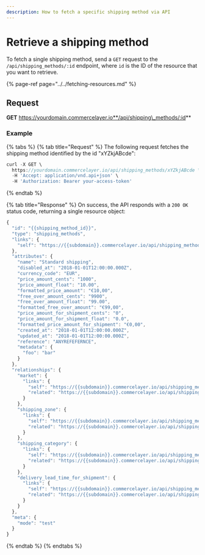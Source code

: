 ```yaml
---
description: How to fetch a specific shipping method via API
---
```


# Retrieve a shipping method

To fetch a single shipping method, send a `GET` request to the `/api/shipping_methods/:id` endpoint, where `id` is the ID of the resource that you want to retrieve.

{% page-ref page="../../fetching-resources.md" %}

## Request

**GET** https://yourdomain.commercelayer.io**/api/shipping\_methods/:id**

### **Example**

{% tabs %}
{% tab title="Request" %}
The following request fetches the shipping method identified by the id "xYZkjABcde":

```javascript
curl -X GET \
  https://yourdomain.commercelayer.io/api/shipping_methods/xYZkjABcde \
  -H 'Accept: application/vnd.api+json' \
  -H 'Authorization: Bearer your-access-token'
```
{% endtab %}

{% tab title="Response" %}
On success, the API responds with a `200 OK` status code, returning a single resource object:

```javascript
{
  "id": "{{shipping_method_id}}",
  "type": "shipping_methods",
  "links": {
    "self": "https://{{subdomain}}.commercelayer.io/api/shipping_methods/{{shipping_method_id}}"
  },
  "attributes": {
    "name": "Standard shipping",
    "disabled_at": "2018-01-01T12:00:00.000Z",
    "currency_code": "EUR",
    "price_amount_cents": "1000",
    "price_amount_float": "10.00",
    "formatted_price_amount": "€10,00",
    "free_over_amount_cents": "9900",
    "free_over_amount_float": "99.00",
    "formatted_free_over_amount": "€99,00",
    "price_amount_for_shipment_cents": "0",
    "price_amount_for_shipment_float": "0.0",
    "formatted_price_amount_for_shipment": "€0,00",
    "created_at": "2018-01-01T12:00:00.000Z",
    "updated_at": "2018-01-01T12:00:00.000Z",
    "reference": "ANYREFEFERNCE",
    "metadata": {
      "foo": "bar"
    }
  },
  "relationships": {
    "market": {
      "links": {
        "self": "https://{{subdomain}}.commercelayer.io/api/shipping_methods/{{shipping_method_id}}/relationships/market",
        "related": "https://{{subdomain}}.commercelayer.io/api/shipping_methods/{{shipping_method_id}}/market"
      }
    },
    "shipping_zone": {
      "links": {
        "self": "https://{{subdomain}}.commercelayer.io/api/shipping_methods/{{shipping_method_id}}/relationships/shipping_zone",
        "related": "https://{{subdomain}}.commercelayer.io/api/shipping_methods/{{shipping_method_id}}/shipping_zone"
      }
    },
    "shipping_category": {
      "links": {
        "self": "https://{{subdomain}}.commercelayer.io/api/shipping_methods/{{shipping_method_id}}/relationships/shipping_category",
        "related": "https://{{subdomain}}.commercelayer.io/api/shipping_methods/{{shipping_method_id}}/shipping_category"
      }
    },
    "delivery_lead_time_for_shipment": {
      "links": {
        "self": "https://{{subdomain}}.commercelayer.io/api/shipping_methods/{{shipping_method_id}}/relationships/delivery_lead_time_for_shipment",
        "related": "https://{{subdomain}}.commercelayer.io/api/shipping_methods/{{shipping_method_id}}/delivery_lead_time_for_shipment"
      }
    }
  },
  "meta": {
    "mode": "test"
  }
}
```
{% endtab %}
{% endtabs %}

